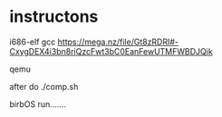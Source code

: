# instructons



















i686-elf gcc https://mega.nz/file/Gt8zRDRI#-CxygDEX4i3bn8riQzcFwt3bC0EanFewUTMFWBDJQik

qemu



after do ./comp.sh






birbOS run.......

